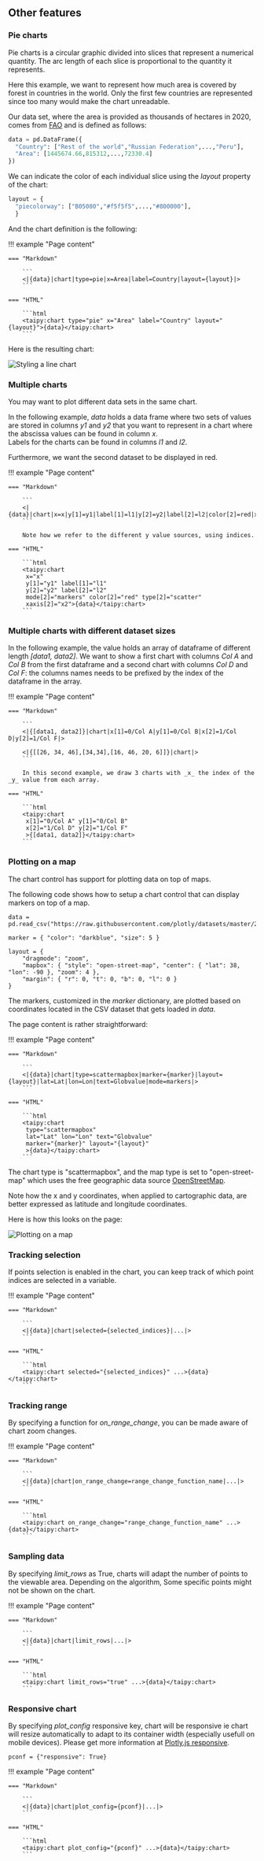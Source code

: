 ## Other features

### Pie charts

Pie charts is a circular graphic divided into slices that
represent a numerical quantity. The arc length of each slice is
proportional to the quantity it represents.

Here this example, we want to represent how much area is covered
by forest in countries in the world. Only the first few countries are
represented since too many would make the chart unreadable.

Our data set, where the area is provided as thousands of hectares in 2020,
comes from [FAO](https://www.fao.org) and is defined as follows:

```py
data = pd.DataFrame({
  "Country": ["Rest of the world","Russian Federation",...,"Peru"],
  "Area": [1445674.66,815312,...,72330.4]
})
```

We can indicate the color of each individual slice using the
_layout_ property of the chart:

```py
layout = {
  "piecolorway": ["B05080","#f5f5f5",...,"#800000"],
  }
```

And the chart definition is the following:

!!! example "Page content"

    === "Markdown"

        ```
        <|{data}|chart|type=pie|x=Area|label=Country|layout={layout}|>
        ```
  
    === "HTML"

        ```html
        <taipy:chart type="pie" x="Area" label="Country" layout="{layout}">{data}</taipy:chart>
        ```

Here is the resulting chart:

![Styling a line chart](others1.png)

### Multiple charts

You may want to plot different data sets in the same chart.

In the following example, _data_ holds a data frame where two sets of values are stored
in columns _y1_ and _y2_ that you want to represent in a chart where the abscissa
values can be found in column _x_.  
Labels for the charts can be found in columns _l1_ and _l2_.

Furthermore, we want the second dataset to be displayed in red.

!!! example "Page content"

    === "Markdown"

        ```
        <|{data}|chart|x=x|y[1]=y1|label[1]=l1|y[2]=y2|label[2]=l2|color[2]=red|xaxis[2]=x2|>
        ```
  
        Note how we refer to the different y value sources, using indices.

    === "HTML"

        ```html
        <taipy:chart
         x="x"
         y[1]="y1" label[1]="l1"
         y[2]="y2" label[2]="l2"
         mode[2]="markers" color[2]="red" type[2]="scatter"
         xaxis[2]="x2">{data}</taipy:chart>
        ```

### Multiple charts with different dataset sizes

In the following example, the value holds an array of dataframe of different length _[data1, data2]_.
We want to show a first chart with columns _Col A_ and _Col B_ from the first dataframe and a second chart
with columns _Col D_ and _Col F_: the columns names needs to be prefixed by the index of the dataframe in the array.

!!! example "Page content"

    === "Markdown"

        ```
        <|{[data1, data2]}|chart|x[1]=0/Col A|y[1]=0/Col B|x[2]=1/Col D|y[2]=1/Col F|>

        <|{[[26, 34, 46],[34,34],[16, 46, 20, 6]]}|chart|>
        ```
  
        In this second example, we draw 3 charts with _x_ the index of the _y_ value from each array.

    === "HTML"

        ```html
        <taipy:chart
         x[1]="0/Col A" y[1]="0/Col B"
         x[2]="1/Col D" y[2]="1/Col F"
         >{[data1, data2]}</taipy:chart>
        ```

### Plotting on a map

The chart control has support for plotting data on top of maps.

The following code shows how to setup a chart control that can display markers
on top of a map.

```py3
data = pd.read_csv("https://raw.githubusercontent.com/plotly/datasets/master/2015_06_30_precipitation.csv")

marker = { "color": "darkblue", "size": 5 }

layout = {
    "dragmode": "zoom",
    "mapbox": { "style": "open-street-map", "center": { "lat": 38, "lon": -90 }, "zoom": 4 },
    "margin": { "r": 0, "t": 0, "b": 0, "l": 0 }
}
```

The markers, customized in the _marker_ dictionary, are plotted based on coordinates located
in the CSV dataset that gets loaded in _data_.

The page content is rather straightforward:

!!! example "Page content"

    === "Markdown"

        ```
        <|{data}|chart|type=scattermapbox|marker={marker}|layout={layout}|lat=Lat|lon=Lon|text=Globvalue|mode=markers|>
        ```

    === "HTML"

        ```html
        <taipy:chart
         type="scattermapbox"
         lat="Lat" lon="Lon" text="Globvalue"
         marker="{marker}" layout="{layout}"
         >{data}</taipy:chart>
        ```

The chart type is "scattermapbox", and the map type is set to "open-street-map" which uses the
free geographic data source [OpenStreetMap](https://www.openstreetmap.org/).

Note how the x and y coordinates, when applied to cartographic data, are better expressed as latitude
and longitude coordinates.

Here is how this looks on the page:

![Plotting on a map](others-maps1.png)


### Tracking selection

If points selection is enabled in the chart, you can keep track of which point indices
are selected in a variable.

!!! example "Page content"

    === "Markdown"

        ```
        <|{data}|chart|selected={selected_indices}|...|>
        ```

    === "HTML"

        ```html
        <taipy:chart selected="{selected_indices}" ...>{data}</taipy:chart>
        ```

### Tracking range

By specifying a function for _on_range_change_, you can be made aware of chart zoom changes.

!!! example "Page content"

    === "Markdown"

        ```
        <|{data}|chart|on_range_change=range_change_function_name|...|>
        ```

    === "HTML"

        ```html
        <taipy:chart on_range_change="range_change_function_name" ...>{data}</taipy:chart>
        ```

### Sampling data

By specifying _limit_rows_ as True, charts will adapt the number of points to the viewable area.
Depending on the algorithm, Some specific points might not be shown on the chart.

!!! example "Page content"

    === "Markdown"

        ```
        <|{data}|chart|limit_rows|...|>
        ```

    === "HTML"

        ```html
        <taipy:chart limit_rows="true" ...>{data}</taipy:chart>
        ```

### Responsive chart

By specifying _plot_config_ responsive key, chart will be responsive ie chart will resize automatically to adapt to its container width (especially usefull on mobile devices).
Please get more information at [Plotly.js responsive](https://plotly.com/javascript/responsive-fluid-layout/).

```py3
pconf = {"responsive": True}
```

!!! example "Page content"

    === "Markdown"

        ```
        <|{data}|chart|plot_config={pconf}|...|>
        ```

    === "HTML"

        ```html
        <taipy:chart plot_config="{pconf}" ...>{data}</taipy:chart>
        ```

